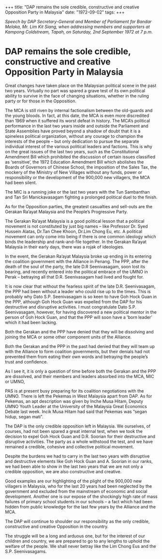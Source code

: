 +++ 
title: "DAP remains the sole credible, constructive and creative Opposition Party in Malaysia"
date: "1972-09-02"
tags:
+++

_Speech by DAP Secretary-General and Member of Parliament for Bandar Melaka, Mr. Lim Kit Siang, when addressing members and supporters at Kampong Coldstream, Tapah, on Saturday, 2nd September 1972 at 7 p.m._

# DAP remains the sole credible, constructive and creative Opposition Party in Malaysia

Great changes have taken place on the Malaysian political scene in the past two years. Virtually no part was spared a grave test of its own political ability to survive in the face of changing situations, whether in the ruling party or for those in the Opposition.</u>

The MCA is still riven by internal factionalism between the old-guards and the young bloods. In fact, at this date, the MCA is even more discredited than 1969 when it suffered its worst defeat in history. The MCA’s political performance in the last two years inside and outside the Parliament and State Assemblies have proved beyond a shadow of doubt that it is a spineless political organization, without any courage to champion the interests of the people – but only dedication to pursue the separate individual interest of the various political leaders and factions. This is why on the great issues of the last two years, such as the Constitutional Amendment Bill which prohibited the discussion of certain issues classified as ‘sensitive’, the 1972 Education Amendment Bill which abolishes the Boards of Governors of Chinese School, the imposition of the Sales Tax, the mockery of the Ministry of New Villages without any funds, power or responsibility or the development of the 900,000 new villagers, the MCA had been silent.

The MIC is a running joke or the last two years with the Tun Sambanthan and Tan Sri Manickavasagam fighting a prolonged political duel to the finish.

As for the Opposition parties, the greatest casualties and sell-outs are the Gerakan Ra’ayat Malaysia and the People’s Progressive Party.

The Gerakan Ra’ayat Malaysia is a good political lesson that a political movement is not constituted by just big names – like Professor Dr. Syed Hussein Alatas, Dr.Tan Chee Khoon, Dr.Lim Chong Eu, etc. A political movement can only come into being if there is one common ideology which binds the leadership and rank-and-file together. In the Gerakan Ra’ayat Malaysia in their early days, there was a rojak of ideologies.

In the event, the Gerakan Ra’ayat Malaysia broke up ending in its entering the coalition government with the Alliance in Penang. The PPP, after the death of the soul of the party, the late D.R Seenivasagam, soon lost its bearing, and recently entered into the political embrace of the UMNO in Perak – betraying all that D.R. Seenivasagam had lived and fought for.

It is now clear that without the fearless spirit of the late D.R. Seenivasagam, the PPP had been without a leader who could rise up to the times. This is probably why Dato S.P. Seenivasagam is so keen to have Goh Hock Guan in the PPP, although Goh Hock Guan was expelled from the DAP for his destructive and disruptive activities. I must congratulate Dato S.P. Seenivasagam, however, for having discovered a new political mentor in the person of Goh Hock Guan, and that the PPP will soon have a ‘born leader’ which it had been lacking.

Both the Gerakan and the PPP have denied that they will be dissolving and joining the MCA or some other component units of the Alliance.

Both the Gerakan and the PPP in the past had denied that they will team up with the Alliance to form coalition governments, but their denials had not prevented them from eating their own words and betraying the people’s trust and confidence.

As I see it, it is only a question of time before both the Gerakan and the PPP are dissolved, and their members and leaders absorbed into the MCA, MIC or UMNO,

PAS is at present busy preparing for its coalition negotiations with the UMNO. There is left the Pekemas in West Malaysia apart from DAP. As for Pekemas, an apt description was given by Inche Musa Hitam, Deputy UMNO Youth Leader at the University of the Malaysia Great Economics Debate last week. Incik Musa Hitam had said that Pekemas was “segan hidup, segan mati”.

The DAP is the only credible opposition left in Malaysia. We ourselves, of courses, had not been spared a great internal test, when we took the decision to expel Goh Hock Guan and D.R. Soorian for their destructive and disruptive activities. The party as a whole withstood the test, and we have remained a credible, cohesive and collective political movement.

Despite the burdens we had to carry in the last two years with disruptive and destructive elements like Goh Hock Guan and A. Soorian in our ranks, we had been able to show in the last two years that we are not only a credible opposition, we are also constructive and creative.

Good examples are our highlighting of the plight of the 900,000 new villagers in Malaysia, who for the last 20 years had been neglected by the government and excluded from the mainstream of economic and social development. Another one is our expose of the shockingly high rate of mass failures of primary school students in our schools – a fact which had been hidden from public knowledge for the last few years by the Alliance and the MCA.

The DAP will continue to shoulder our responsibility as the only credible, constructive and creative Opposition in the country.

The struggle will be a long and arduous one, but for the interest of our children and country, we are prepared to go to any lengths to uphold the welfare of the people. We shall never betray like the Lim Chong Eus and the S.P. Seenivasagams.
 
